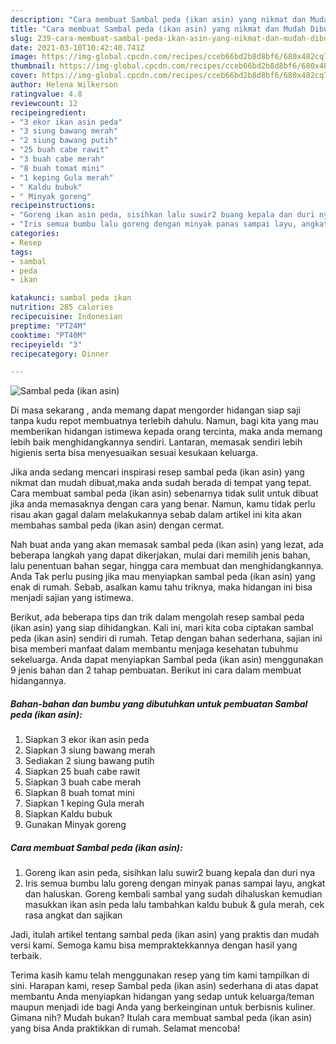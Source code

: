 ```yaml
---
description: "Cara membuat Sambal peda (ikan asin) yang nikmat dan Mudah Dibuat"
title: "Cara membuat Sambal peda (ikan asin) yang nikmat dan Mudah Dibuat"
slug: 239-cara-membuat-sambal-peda-ikan-asin-yang-nikmat-dan-mudah-dibuat
date: 2021-03-10T10:42:40.741Z
image: https://img-global.cpcdn.com/recipes/cceb66bd2b8d8bf6/680x482cq70/sambal-peda-ikan-asin-foto-resep-utama.jpg
thumbnail: https://img-global.cpcdn.com/recipes/cceb66bd2b8d8bf6/680x482cq70/sambal-peda-ikan-asin-foto-resep-utama.jpg
cover: https://img-global.cpcdn.com/recipes/cceb66bd2b8d8bf6/680x482cq70/sambal-peda-ikan-asin-foto-resep-utama.jpg
author: Helena Wilkerson
ratingvalue: 4.8
reviewcount: 12
recipeingredient:
- "3 ekor ikan asin peda"
- "3 siung bawang merah"
- "2 siung bawang putih"
- "25 buah cabe rawit"
- "3 buah cabe merah"
- "8 buah tomat mini"
- "1 keping Gula merah"
- " Kaldu bubuk"
- " Minyak goreng"
recipeinstructions:
- "Goreng ikan asin peda, sisihkan lalu suwir2 buang kepala dan duri nya"
- "Iris semua bumbu lalu goreng dengan minyak panas sampai layu, angkat dan haluskan. Goreng kembali sambal yang sudah dihaluskan kemudian masukkan ikan asin peda lalu tambahkan kaldu bubuk &amp; gula merah, cek rasa angkat dan sajikan"
categories:
- Resep
tags:
- sambal
- peda
- ikan

katakunci: sambal peda ikan 
nutrition: 285 calories
recipecuisine: Indonesian
preptime: "PT24M"
cooktime: "PT40M"
recipeyield: "3"
recipecategory: Dinner

---
```



![Sambal peda (ikan asin)](https://img-global.cpcdn.com/recipes/cceb66bd2b8d8bf6/680x482cq70/sambal-peda-ikan-asin-foto-resep-utama.jpg)

Di masa  sekarang , anda memang dapat mengorder hidangan siap saji tanpa kudu repot membuatnya terlebih dahulu. Namun, bagi kita yang mau memberikan hidangan istimewa kepada orang tercinta, maka anda memang lebih baik menghidangkannya sendiri. Lantaran, memasak sendiri lebih higienis serta bisa menyesuaikan sesuai kesukaan keluarga.

Jika anda sedang mencari inspirasi resep sambal peda (ikan asin) yang nikmat dan mudah dibuat,maka anda sudah berada di tempat yang tepat. Cara membuat sambal peda (ikan asin)  sebenarnya tidak sulit untuk dibuat jika anda memasaknya dengan cara yang benar. Namun, kamu tidak perlu risau akan gagal dalam melakukannya 
sebab dalam artikel ini kita akan membahas sambal peda (ikan asin) dengan cermat.  



Nah buat anda yang akan memasak sambal peda (ikan asin) yang lezat, ada beberapa langkah yang dapat dikerjakan, mulai dari memilih jenis bahan, lalu penentuan bahan segar, hingga cara membuat dan menghidangkannya. Anda Tak perlu pusing jika mau menyiapkan sambal peda (ikan asin) yang enak di rumah. Sebab, asalkan kamu  tahu triknya, maka hidangan ini bisa menjadi sajian yang istimewa.

Berikut, ada beberapa tips dan trik dalam mengolah resep sambal peda (ikan asin) yang siap dihidangkan. Kali ini, mari kita coba ciptakan sambal peda (ikan asin) sendiri di rumah. Tetap dengan bahan sederhana, sajian ini bisa memberi manfaat dalam membantu menjaga kesehatan tubuhmu sekeluarga. Anda dapat menyiapkan Sambal peda (ikan asin) menggunakan 9 jenis bahan dan 2 tahap pembuatan. Berikut ini cara dalam membuat hidangannya.

<!--inarticleads1-->

##### Bahan-bahan dan bumbu yang dibutuhkan untuk pembuatan Sambal peda (ikan asin):

1. Siapkan 3 ekor ikan asin peda
1. Siapkan 3 siung bawang merah
1. Sediakan 2 siung bawang putih
1. Siapkan 25 buah cabe rawit
1. Siapkan 3 buah cabe merah
1. Siapkan 8 buah tomat mini
1. Siapkan 1 keping Gula merah
1. Siapkan  Kaldu bubuk
1. Gunakan  Minyak goreng




<!--inarticleads2-->

##### Cara membuat Sambal peda (ikan asin):

1. Goreng ikan asin peda, sisihkan lalu suwir2 buang kepala dan duri nya
1. Iris semua bumbu lalu goreng dengan minyak panas sampai layu, angkat dan haluskan. Goreng kembali sambal yang sudah dihaluskan kemudian masukkan ikan asin peda lalu tambahkan kaldu bubuk &amp; gula merah, cek rasa angkat dan sajikan




Jadi, itulah artikel tentang  sambal peda (ikan asin)  yang praktis dan mudah versi kami. Semoga kamu bisa mempraktekkannya dengan hasil yang terbaik. 

Terima kasih kamu telah menggunakan resep yang tim kami tampilkan di sini. Harapan kami, resep  Sambal peda (ikan asin) sederhana di atas dapat membantu Anda menyiapkan hidangan yang sedap untuk keluarga/teman maupun menjadi ide bagi Anda yang berkeinginan untuk berbisnis kuliner. Gimana nih? Mudah bukan? Itulah cara membuat sambal peda (ikan asin) yang bisa Anda praktikkan di rumah. Selamat mencoba!

